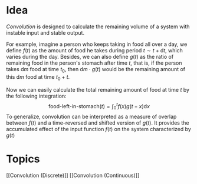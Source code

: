 # Idea
*Convolution* is designed to calculate the remaining volume of a system with instable input and stable output.

For example, imagine a person who keeps taking in food all over a day, we define $f(t)$ as the amount of food he takes during period $t \sim t + \mathrm{d}t$, which varies during the day. Besides, we can also define $g(t)$ as the ratio of remaining food in the person's stomach after time $t$, that is, if the person takes $\mathrm{d}m$ food at time $t_0$, then $\mathrm{d}m\cdot g(t)$ would be the remaining amount of this $\mathrm{d}m$ food at time $t_0 + t$.

Now we can easily calculate the total remaining amount of food at time $t$ by the following integration:
$$
\text{food-left-in-stomach}(t) = \int_0^t f(x)g(t-x) \mathrm{d}x
$$
To generalize, convolution can be interpreted as a measure of overlap between 
$f(t)$ and a time-reversed and shifted version of $g(t)$. It provides the accumulated effect of the input function $f(t)$ on the system characterized by $g(t)$
# Topics
[[Convolution (Discrete)]]
[[Convolution (Continuous)]]
